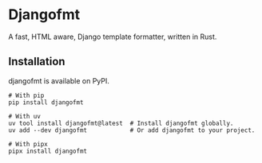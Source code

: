 # Djangofmt

A fast, HTML aware, Django template formatter, written in Rust.

## Installation

djangofmt is available on PyPI.

```shell
# With pip
pip install djangofmt

# With uv
uv tool install djangofmt@latest  # Install djangofmt globally.
uv add --dev djangofmt            # Or add djangofmt to your project.

# With pipx
pipx install djangofmt
```
